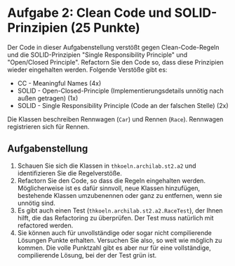 # Aufgabe 2: Clean Code und SOLID-Prinzipien (25 Punkte)

Der Code in dieser Aufgabenstellung verstößt gegen Clean-Code-Regeln und die SOLID-Prinzipien
"Single Responsibility Principle" und "Open/Closed Principle". Refactorn Sie den Code so, dass 
diese Prinzipien wieder eingehalten werden. Folgende Verstöße gibt es:

- CC - Meaningful Names (4x)
- SOLID - Open-Closed-Principle (Implementierungsdetails unnötig nach außen getragen) (1x)
- SOLID - Single Responsibility Principle (Code an der falschen Stelle) (2x)

Die Klassen beschreiben Rennwagen (`Car`) und Rennen (`Race`). Rennwagen registrieren
sich für Rennen. 


## Aufgabenstellung 

1. Schauen Sie sich die Klassen in `thkoeln.archilab.st2.a2` und identifizieren Sie die 
   Regelverstöße.
2. Refactorn Sie den Code, so dass die Regeln eingehalten werden. Möglicherweise ist es 
   dafür sinnvoll, neue Klassen hinzufügen, bestehende Klassen umzubenennen oder ganz 
   zu entfernen, wenn sie unnötig sind. 
3. Es gibt auch einen Test (`thkoeln.archilab.st2.a2.RaceTest`), der Ihnen hilft, die 
   das Refactoring zu überprüfen. Der Test muss natürlich mit refactored werden.
4. Sie können auch für unvollständige oder sogar nicht compilierende Lösungen Punkte
   erhalten. Versuchen Sie also, so weit wie möglich zu kommen. Die volle Punktzahl
   gibt es aber nur für eine vollständige, compilierende Lösung, bei der der Test
   grün ist.
